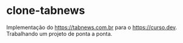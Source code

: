 # clone-tabnews
Implementação do https://tabnews.com.br para o https://curso.dev. Trabalhando um projeto de ponta a ponta.
